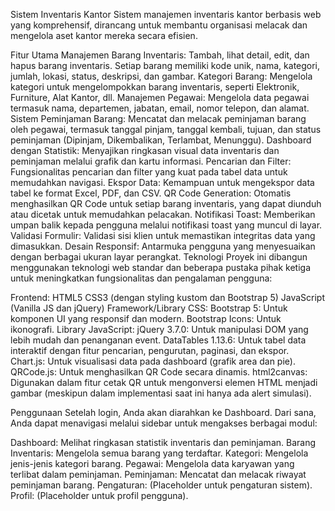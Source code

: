 Sistem Inventaris Kantor
Sistem manajemen inventaris kantor berbasis web yang komprehensif, dirancang untuk membantu organisasi melacak dan mengelola aset kantor mereka secara efisien.

Fitur Utama
Manajemen Barang Inventaris: Tambah, lihat detail, edit, dan hapus barang inventaris. Setiap barang memiliki kode unik, nama, kategori, jumlah, lokasi, status, deskripsi, dan gambar.
Kategori Barang: Mengelola kategori untuk mengelompokkan barang inventaris, seperti Elektronik, Furniture, Alat Kantor, dll.
Manajemen Pegawai: Mengelola data pegawai termasuk nama, departemen, jabatan, email, nomor telepon, dan alamat.
Sistem Peminjaman Barang: Mencatat dan melacak peminjaman barang oleh pegawai, termasuk tanggal pinjam, tanggal kembali, tujuan, dan status peminjaman (Dipinjam, Dikembalikan, Terlambat, Menunggu).
Dashboard dengan Statistik: Menyajikan ringkasan visual data inventaris dan peminjaman melalui grafik dan kartu informasi.
Pencarian dan Filter: Fungsionalitas pencarian dan filter yang kuat pada tabel data untuk memudahkan navigasi.
Ekspor Data: Kemampuan untuk mengekspor data tabel ke format Excel, PDF, dan CSV.
QR Code Generation: Otomatis menghasilkan QR Code untuk setiap barang inventaris, yang dapat diunduh atau dicetak untuk memudahkan pelacakan.
Notifikasi Toast: Memberikan umpan balik kepada pengguna melalui notifikasi toast yang muncul di layar.
Validasi Formulir: Validasi sisi klien untuk memastikan integritas data yang dimasukkan.
Desain Responsif: Antarmuka pengguna yang menyesuaikan dengan berbagai ukuran layar perangkat.
Teknologi
Proyek ini dibangun menggunakan teknologi web standar dan beberapa pustaka pihak ketiga untuk meningkatkan fungsionalitas dan pengalaman pengguna:

Frontend:
HTML5
CSS3 (dengan styling kustom dan Bootstrap 5)
JavaScript (Vanilla JS dan jQuery)
Framework/Library CSS:
Bootstrap 5: Untuk komponen UI yang responsif dan modern.
Bootstrap Icons: Untuk ikonografi.
Library JavaScript:
jQuery 3.7.0: Untuk manipulasi DOM yang lebih mudah dan penanganan event.
DataTables 1.13.6: Untuk tabel data interaktif dengan fitur pencarian, pengurutan, paginasi, dan ekspor.
Chart.js: Untuk visualisasi data pada dashboard (grafik area dan pie).
QRCode.js: Untuk menghasilkan QR Code secara dinamis.
html2canvas: Digunakan dalam fitur cetak QR untuk mengonversi elemen HTML menjadi gambar (meskipun dalam implementasi saat ini hanya ada alert simulasi).

Penggunaan
Setelah login, Anda akan diarahkan ke Dashboard. Dari sana, Anda dapat menavigasi melalui sidebar untuk mengakses berbagai modul:

Dashboard: Melihat ringkasan statistik inventaris dan peminjaman.
Barang Inventaris: Mengelola semua barang yang terdaftar.
Kategori: Mengelola jenis-jenis kategori barang.
Pegawai: Mengelola data karyawan yang terlibat dalam peminjaman.
Peminjaman: Mencatat dan melacak riwayat peminjaman barang.
Pengaturan: (Placeholder untuk pengaturan sistem).
Profil: (Placeholder untuk profil pengguna).
